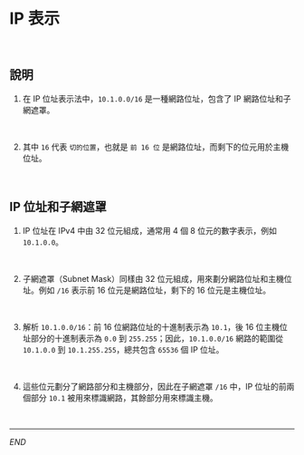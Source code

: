 # IP 表示

<br>

## 說明

1. 在 IP 位址表示法中，`10.1.0.0/16` 是一種網路位址，包含了 IP 網路位址和子網遮罩。

<br>

2. 其中 `16` 代表 `切的位置`，也就是 `前 16 位` 是網路位址，而剩下的位元用於主機位址。

<br>

## IP 位址和子網遮罩

1. IP 位址在 IPv4 中由 32 位元組成，通常用 4 個 8 位元的數字表示，例如 `10.1.0.0`。

<br>

2. 子網遮罩（Subnet Mask）同樣由 32 位元組成，用來劃分網路位址和主機位址。例如 `/16` 表示前 16 位元是網路位址，剩下的 16 位元是主機位址。

<br>

3. 解析 `10.1.0.0/16`：前 16 位網路位址的十進制表示為 `10.1`，後 16 位主機位址部分的十進制表示為 `0.0` 到 `255.255`；因此，`10.1.0.0/16` 網路的範圍從 `10.1.0.0` 到 `10.1.255.255`，總共包含 `65536` 個 IP 位址。

<br>

4. 這些位元劃分了網路部分和主機部分，因此在子網遮罩 `/16` 中，IP 位址的前兩個部分 `10.1` 被用來標識網路，其餘部分用來標識主機。

<br>

___

_END_